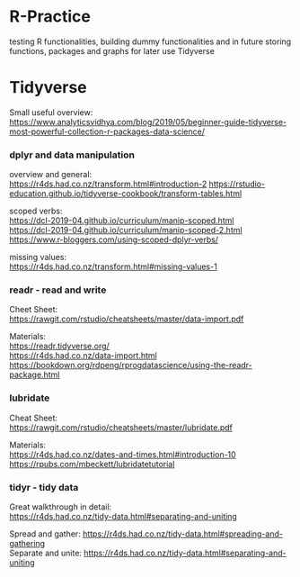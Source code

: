 # R-Practice
testing R functionalities, building dummy functionalities and in future storing functions, packages and graphs for later use
Tidyverse

# Tidyverse
  
Small useful overview:  
https://www.analyticsvidhya.com/blog/2019/05/beginner-guide-tidyverse-most-powerful-collection-r-packages-data-science/
  
### dplyr and data manipulation  
overview and general:  
https://r4ds.had.co.nz/transform.html#introduction-2
https://rstudio-education.github.io/tidyverse-cookbook/transform-tables.html  
  
scoped verbs:  
https://dcl-2019-04.github.io/curriculum/manip-scoped.html  
https://dcl-2019-04.github.io/curriculum/manip-scoped-2.html  
https://www.r-bloggers.com/using-scoped-dplyr-verbs/  
  
missing values:  
https://r4ds.had.co.nz/transform.html#missing-values-1  
  
### readr - read and write  
Cheet Sheet:  
https://rawgit.com/rstudio/cheatsheets/master/data-import.pdf
  
Materials:  
https://readr.tidyverse.org/  
https://r4ds.had.co.nz/data-import.html  
https://bookdown.org/rdpeng/rprogdatascience/using-the-readr-package.html  
    
### lubridate  
Cheat Sheet:  
https://rawgit.com/rstudio/cheatsheets/master/lubridate.pdf
  
Materials:  
https://r4ds.had.co.nz/dates-and-times.html#introduction-10  
https://rpubs.com/mbeckett/lubridatetutorial  
  
### tidyr - tidy data  
Great walkthrough in detail:  
https://r4ds.had.co.nz/tidy-data.html#separating-and-uniting
  
Spread and gather: https://r4ds.had.co.nz/tidy-data.html#spreading-and-gathering  
Separate and unite: https://r4ds.had.co.nz/tidy-data.html#separating-and-uniting  
